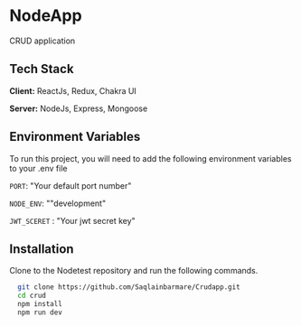 # NodeApp
CRUD application

## Tech Stack

**Client:** ReactJs, Redux, Chakra UI

**Server:** NodeJs, Express, Mongoose

## Environment Variables

To run this project, you will need to add the following environment variables to your .env file

`PORT`: "Your default port number"

`NODE_ENV`: ""development"

`JWT_SCERET` : "Your jwt secret key"

## Installation

Clone to the Nodetest repository and run the following commands.

```bash
  git clone https://github.com/Saqlainbarmare/Crudapp.git
  cd crud
  npm install
  npm run dev
```

